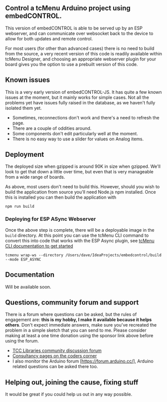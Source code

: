 ## Control a tcMenu Arduino project using embedCONTROL.

This version of embedCONTROL is able to be served up by an ESP webserver, and can communicate over websocket back to the device to allow for both updates and remote control.

For most users (for other than advanced cases) there is no need to build from the source, a very recent version of this code is readily available within tcMenu Designer, and choosing an appropriate webserver plugin for your board gives you the option to use a prebuilt version of this code.

## Known issues

This is a very early version of embedCONTROL-JS. It has quite a few known issues at the moment, but it mainly works for simple cases. Not all the problems yet have issues fully raised in the database, as we haven't fully isolated them yet. 

* Sometimes, reconnections don't work and there's a need to refresh the page.
* There are a couple of oddities around.
* Some components don't edit particularly well at the moment.
* There is no easy way to use a slider for values on Analog items. 

## Deployment

The deployed size when gzipped is around 90K in size when gzipped. We'll look to get that down a little over time, but even that is very manageable from a wide range of boards.

As above, most users don't need to build this. However, should you wish to build the application from source you'll need Node.js npm installed. Once this is installed you can then build the application with

    npm run build

### Deploying for ESP ASync Webserver 

Once the above step is complete, there will be a deployable image in the `build` directory. At this point you can use the tcMenu CLI command to convert this into code that works with the ESP Async plugin, see [tcMenu CLI documentation to get started](https://www.thecoderscorner.com/products/arduino-libraries/tc-menu/tcmenu-cli-workflow/) 

    tcmenu wrap-ws --directory /Users/dave/IdeaProjects/embedcontrol/build --mode ESP_ASYNC

## Documentation

Will be available soon.

## Questions, community forum and support

There is a forum where questions can be asked, but the rules of engagement are: **this is my hobby, I make it available because it helps others**. Don't expect immediate answers, make sure you've recreated the problem in a simple sketch that you can send to me. Please consider making at least a one time donation using the sponsor link above before using the forum.

* [TCC Libraries community discussion forum](https://www.thecoderscorner.com/jforum/)
* [Consultancy pages on the coders corner](https://www.thecoderscorner.com/support-services/consultancy/)
* I also monitor the Arduino forum [https://forum.arduino.cc/], Arduino related questions can be asked there too.

## Helping out, joining the cause, fixing stuff

It would be great if you could help us out in any way possible.  